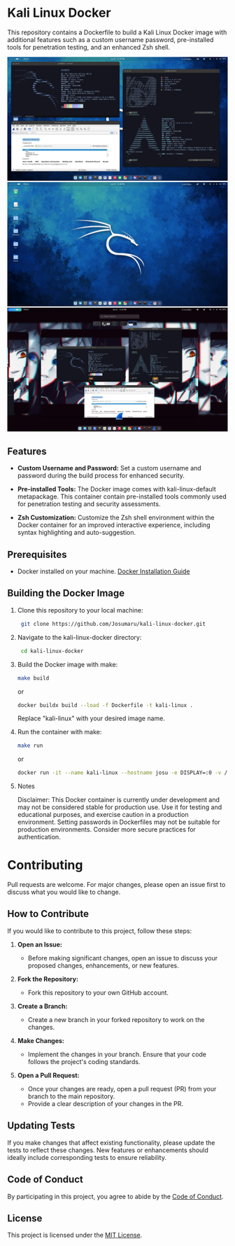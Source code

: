 # Kali Linux Docker
This repository contains a Dockerfile to build a Kali Linux Docker image with additional features such as a custom username password, pre-installed tools for penetration testing, and an enhanced Zsh shell.

![Kali Linux](./images/images.png)
![Kali Linux](./images/kali.png)
![Kali Linux](./images/arch.png)

## Features
- **Custom Username and Password:** Set a custom username and password during the build process for enhanced security.

- **Pre-installed Tools:** The Docker image comes with kali-linux-default metapackage. This container contain pre-installed tools commonly used for penetration testing and security assessments.

- **Zsh Customization:** Customize the Zsh shell environment within the Docker container for an improved interactive experience, including syntax highlighting and auto-suggestion.

## Prerequisites

- Docker installed on your machine. [Docker Installation Guide](https://docs.docker.com/get-docker/)

## Building the Docker Image

1. Clone this repository to your local machine:

   ```bash
    git clone https://github.com/Josumaru/kali-linux-docker.git
   ```
2. Navigate to the kali-linux-docker directory:
   ```bash
    cd kali-linux-docker
   ```
3. Build the Docker image with make:
    ```bash
    make build
    ```
    or
    ```bash
    docker buildx build --load -f Dockerfile -t kali-linux .
    ```
    Replace "kali-linux" with your desired image name.
4. Run the container with make:
     ```bash
    make run
    ```
    or
    ```bash
    docker run -it --name kali-linux --hostname josu -e DISPLAY=:0 -v /tmp/.X11-unix:/tmp/.X11-unix kali-linux
    ```
5. Notes


   Disclaimer: This Docker container is currently under development and may not be considered stable for production use. Use it for testing and educational purposes, and exercise caution in a production environment. Setting passwords in Dockerfiles may not be suitable for production environments. Consider more secure practices for authentication.

# Contributing

Pull requests are welcome. For major changes, please open an issue first to discuss what you would like to change.

## How to Contribute

If you would like to contribute to this project, follow these steps:

1. **Open an Issue:**
   - Before making significant changes, open an issue to discuss your proposed changes, enhancements, or new features.

2. **Fork the Repository:**
   - Fork this repository to your own GitHub account.

3. **Create a Branch:**
   - Create a new branch in your forked repository to work on the changes.
   
4. **Make Changes:**
   - Implement the changes in your branch. Ensure that your code follows the project's coding standards.

5. **Open a Pull Request:**
   - Once your changes are ready, open a pull request (PR) from your branch to the main repository.
   - Provide a clear description of your changes in the PR.

## Updating Tests

If you make changes that affect existing functionality, please update the tests to reflect these changes. New features or enhancements should ideally include corresponding tests to ensure reliability.

## Code of Conduct

By participating in this project, you agree to abide by the [Code of Conduct](CODE_OF_CONDUCT.md).

## License

This project is licensed under the [MIT License](LICENSE).

